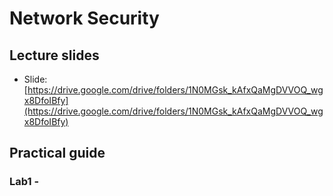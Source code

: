 # Network Security
## Lecture slides
- Slide: [https://drive.google.com/drive/folders/1N0MGsk_kAfxQaMgDVVOQ_wgx8DfoIBfy](https://drive.google.com/drive/folders/1N0MGsk_kAfxQaMgDVVOQ_wgx8DfoIBfy)
## Practical guide
### Lab1 - 
